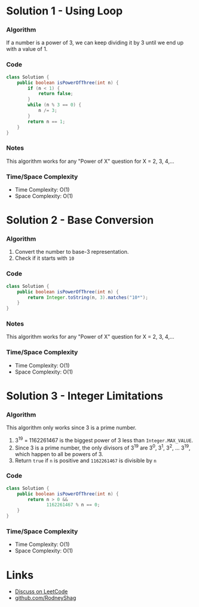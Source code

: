 # Solution 1 - Using Loop

### Algorithm

If a number is a power of 3, we can keep dividing it by 3 until we end up with a value of 1.

### Code

```java
class Solution {
    public boolean isPowerOfThree(int n) {
        if (n < 1) {
            return false;
        }
        while (n % 3 == 0) {
            n /= 3;
        }
        return n == 1;
    }
}
```

### Notes

This algorithm works for any "Power of X" question for X = 2, 3, 4,...


### Time/Space Complexity

-  Time Complexity: O(1)
- Space Complexity: O(1)

# Solution 2 - Base Conversion

### Algorithm

1. Convert the number to base-3 representation.
1. Check if it starts with `10`

### Code

```java
class Solution {
    public boolean isPowerOfThree(int n) {
        return Integer.toString(n, 3).matches("10*");
    }
}
```

### Notes

This algorithm works for any "Power of X" question for X = 2, 3, 4,...

### Time/Space Complexity

- Time Complexity: O(1)
- Space Complexity: O(1)


# Solution 3 - Integer Limitations

### Algorithm

This algorithm only works since 3 is a prime number.

1. 3<sup>19</sup> = 1162261467 is the biggest power of 3 less than `Integer.MAX_VALUE`.
1. Since 3 is a prime number, the only divisors of 3<sup>19</sup> are 3<sup>0</sup>, 3<sup>1</sup>, 3<sup>2</sup>, ... 3<sup>19</sup>, which happen to all be powers of 3.
1. Return `true` if `n` is positive and `1162261467` is divisible by `n`

### Code

```java
class Solution {
    public boolean isPowerOfThree(int n) {
        return n > 0 &&
               1162261467 % n == 0;
    }
}
```

### Time/Space Complexity

- Time Complexity: O(1)
- Space Complexity: O(1)


# Links

- [Discuss on LeetCode](https://leetcode.com/problems/power-of-three/discuss/448777)
- [github.com/RodneyShag](https://github.com/RodneyShag)
